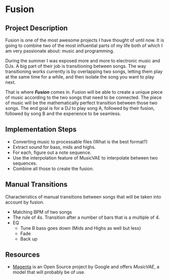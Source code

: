 # Fusion

## Project Description

Fusion is one of the most awesome projects I have thought of until now. It is going to combine two of the most influential parts of my life both of which I am very passionate about: music and programming.

During the summer I was exposed more and more to electronic music and DJs. A big part of their job is transitioning between songs. The way transitioning works currently is by overlapping two songs, letting them play at the same time for a while, and then isolate the song you want to play next.

That is where __*Fusion*__ comes in. Fusion will be able to create a unique piece of music according to the two songs that need to be connected. The piece of music will be the mathematically perfect transition between those two songs. The end goal is for a DJ to play song A, followed by their fusion, followed by song B and the experience to be seamless.

## Implementation Steps

- Converting music to processable files (What is the best format?)
- Extract sound for bass, mids and highs.
- For each, figure out a note sequence.
- Use the interpolation feature of MusicVAE to interpolate between two sequences.
- Combine all those to create the fusion.

## Manual Transitions

Characteristics of manual transitions between songs that will be taken into account by fusion.
- Matching BPM of two songs
- The rule of 4s. Transition after a number of bars that is a multiple of 4.
- EQ
  - Tune B bass goes down (Mids and Highs as well but less)
  - Fade
  - Back up

## Resources

- [Magenta](https://github.com/tensorflow/magenta) is an Open Source project by Google and offers _MusicVAE_, a model that will probably be of use.
